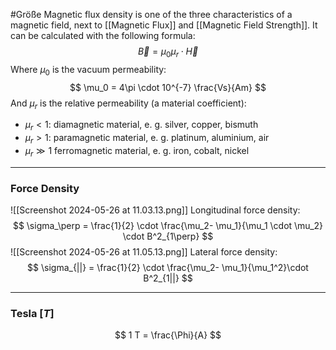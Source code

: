 #Größe 
Magnetic flux density is one of the three characteristics of a magnetic field, next to [[Magnetic Flux]] and [[Magnetic Field Strength]]. It can be calculated with the following formula: 
$$
\vec{B} = \mu_0\mu_r \cdot \vec{H}
$$
Where $\mu_0$ is the vacuum permeability:
$$
\mu_0 = 4\pi \cdot 10^{-7} \frac{Vs}{Am}
$$
And $\mu_r$ is the relative permeability (a material coefficient):
- $\mu_r < 1$: diamagnetic material, e. g. silver, copper, bismuth
- $\mu_r > 1$: paramagnetic material, e. g. platinum, aluminium, air 
- $\mu_r \gg 1$ ferromagnetic material, e. g. iron, cobalt, nickel  

----
### Force Density 
![[Screenshot 2024-05-26 at 11.03.13.png]]
Longitudinal force density: 
$$
\sigma_\perp = \frac{1}{2} \cdot \frac{\mu_2- \mu_1}{\mu_1 \cdot \mu_2} \cdot B^2_{1\perp}
$$
![[Screenshot 2024-05-26 at 11.05.13.png]]
Lateral force density: 
$$
\sigma_{||} = \frac{1}{2} \cdot \frac{\mu_2- \mu_1}{\mu_1^2}\cdot B^2_{1||}
$$

---
### Tesla \[$T$]
$$
1 T = \frac{\Phi}{A}
$$

